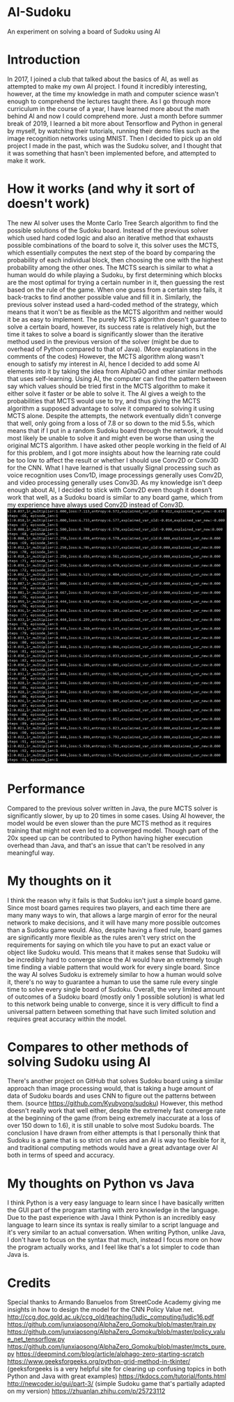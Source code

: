 # AI-Sudoku
An experiment on solving a board of Sudoku using AI
# Introduction
In 2017, I joined a club that talked about the basics of AI, as well as attempted to make my own AI project. I found it incredibly interesting, however, at the time my knowledge in math and computer science wasn't enough to comprehend the lectures taught there. As I go through more curriculum in the course of a year, I have learned more about the math behind AI and now I could comprehend more. Just a month before summer break of 2019, I learned a bit more about Tensorflow and Python in general by myself, by watching their tutorials, running their demo files such as the image recognition networks using MNIST. Then I decided to pick up an old project I made in the past, which was the Sudoku solver, and I thought that it was something that hasn't been implemented before, and attempted to make it work.
# How it works (and why it sort of doesn't work)
The new AI solver uses the Monte Carlo Tree Search algorithm to find the possible solutions of the Sudoku board. Instead of the previous solver which used hard coded logic and also an iterative method that exhausts possible combinations of the board to solve it, this solver uses the MCTS, which essentially computes the next step of the board by comparing the probability of each individual block, then choosing the one with the highest probability among the other ones. The MCTS search is similar to what a human would do while playing a Sudoku, by first determining which blocks are the most optimal for trying a certain number in it, then guessing the rest based on the rule of the game. When one guess from a certain step fails, it back-tracks to find another possible value and fill it in. Similarly, the previous solver instead used a hard-coded method of the strategy, which means that it won't be as flexible as the MCTS algorithm and neither would it be as easy to implement. The purely MCTS algorithm doesn't guarantee to solve a certain board, however, its success rate is relatively high, but the time it takes to solve a board is significantly slower than the iterative method used in the previous version of the solver (might be due to overhead of Python compared to that of Java). (More explanations in the comments of the codes)
However, the MCTS algorithm along wasn't enough to satisfy my interest in AI, hence I decided to add some AI elements into it by taking the idea from AlphaGO and other similar methods that uses self-learning. Using AI, the computer can find the pattern between say which values should be tried first in the MCTS algorithm to make it either solve it faster or be able to solve it. The AI gives a weigh to the probabilities that MCTS would use to try, and thus giving the MCTS algorithm a supposed advantage to solve it compared to solving it using MCTS alone. 
Despite the attempts, the network eventually didn't converge that well, only going from a loss of 7.8 or so down to the mid 5.5s, which means that if I put in a random Sudoku board through the network, it would most likely be unable to solve it and might even be worse than using the original MCTS algorithm. I have asked other people working in the field of AI for this problem, and I got more insights about how the learning rate could be too low to affect the result or whether I should use Conv2D or Conv3D for the CNN. What I have learned is that usually Signal processing such as voice recognition uses Conv1D, image processings generally uses Conv2D, and video processing generally uses Conv3D. As my knowledge isn't deep enough about AI, I decided to stick with Conv2D even though it doesn't work that well, as a Sudoku board is similar to any board game, which from my experience have always used Conv2D instead of Conv3D. 
![Training my model](https://github.com/xx005fs/AI-Sudoku/blob/master/mymodel.png)
# Performance
Compared to the previous solver written in Java, the pure MCTS solver is significantly slower, by up to 20 times in some cases. Using AI however, the model would be even slower than the pure MCTS method as it requires training that might not even led to a converged model. Though part of the 20x speed up can be contributed to Python having higher execution overhead than Java, and that's an issue that can't be resolved in any meaningful way.
# My thoughts on it
I think the reason why it fails is that Sudoku isn't just a simple board game. Since most board games requires two players, and each time there are many many ways to win, that allows a large margin of error for the neural network to make decisions, and it will have many more possible outcomes than a Sudoku game would. Also, despite having a fixed rule, board games are significantly more flexible as the rules aren't very strict on the requirements for saying on which tile you have to put an exact value or object like Sudoku would. This means that it makes sense that Sudoku will be incredibly hard to converge since the AI would have an extremely tough time finding a viable pattern that would work for every single board. Since the way AI solves Sudoku is extremely similar to how a human would solve it, there's no way to guarantee a human to use the same rule every single time to solve every single board of Sudoku. Overall, the very limited amount of outcomes of a Sudoku board (mostly only 1 possible solution) is what led to this network being unable to converge, since it is very difficult to find a universal pattern between something that have such limited solution and requires great accuracy within the model. 
# Compares to other methods of solving Sudoku using AI
There's another project on GitHub that solves Sudoku board using a similar approach than image processing would, that is taking a huge amount of data of Sudoku boards and uses CNN to figure out the patterns between them. (source https://github.com/Kyubyong/sudoku) However, this method doesn't really work that well either, despite the extremely fast converge rate at the beginning of the game (from being extremely inaccurate at a loss of over 150 down to 1.6), it is still unable to solve most Sudoku boards. The conclusion I have drawn from either attempts is that I personally think that Sudoku is a game that is so strict on rules and an AI is way too flexible for it, and traditional computing methods would have a great advantage over AI both in terms of speed and accuracy.
# My thoughts on Python vs Java
I think Python is a very easy language to learn since I have basically written the GUI part of the program starting with zero knowledge in the language. Due to the past experience with Java I think Python is an incredibly easy language to learn since its syntax is really similar to a script language and it's very similar to an actual conversation. When writing Python, unlike Java, I don't have to focus on the syntax that much, instead I focus more on how the program actually works, and I feel like that's a lot simpler to code than Java is. 
# Credits
Special thanks to Armando Banuelos from StreetCode Academy giving me insights in how to design the model for the CNN Policy Value net.
http://ccg.doc.gold.ac.uk/ccg_old/teaching/ludic_computing/ludic16.pdf
https://github.com/junxiaosong/AlphaZero_Gomoku/blob/master/train.py
https://github.com/junxiaosong/AlphaZero_Gomoku/blob/master/policy_value_net_tensorflow.py 
https://github.com/junxiaosong/AlphaZero_Gomoku/blob/master/mcts_pure.py
https://deepmind.com/blog/article/alphago-zero-starting-scratch
https://www.geeksforgeeks.org/python-grid-method-in-tkinter/ (geeksforgeeks is a very helpful site for clearing up confusing topics in both Python and Java with great examples)
https://tkdocs.com/tutorial/fonts.html
http://newcoder.io/gui/part-3/ (simple Sudoku game that's partially adapted on my version)
https://zhuanlan.zhihu.com/p/25723112

